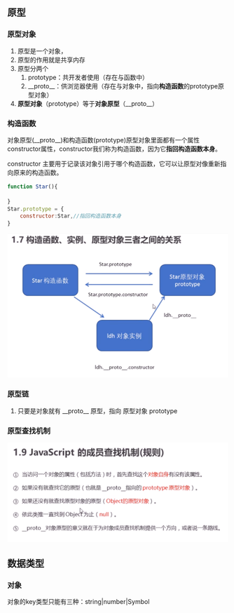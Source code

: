 ## 原型

### 原型对象

1. 原型是一个对象，
2. 原型的作用就是共享内存
3. 原型分两个
   1. prototype：共开发者使用（存在与函数中）
   2. \__proto\_\_：供浏览器使用（存在与对象中，指向**构造函数**的prototype原型对象）
4. **原型对象**（prototype）等于**对象原型**（\_\_proto\_\_）

### 构造函数

对象原型(\_\_proto\_\_)和构造函数(prototype)原型对象里面都有一个属性constructor属性，constructor我们称为构造函数，因为它**指回构造函数本身**。

constructor 主要用于记录该对象引用于哪个构造函数，它可以让原型对像重新指向原来的构造函数。

```js
function Star(){
    
}
Star.prototype = {
    constructor:Star,//指回构造函数本身
}
```



![image-20230129110230258](./2023-Javascript深度学习.assets/image-20230129110230258.png)

### 原型链

1. 只要是对象就有 \_\_proto\_\_ 原型，指向 原型对象 prototype

### 原型查找机制

![image-20230129112017790](./2023-Javascript深度学习.assets/image-20230129112017790.png)

## 数据类型

### 对象

对象的key类型只能有三种：string|number|Symbol